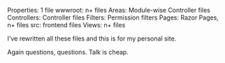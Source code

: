 Properties: 1 file
wwwroot: n+ files
Areas: Module-wise Controller files
Controllers: Controller files
Filters: Permission filters
Pages: Razor Pages, n+ files
src: frontend files
Views: n+ files

I've rewritten all these files and this is for my personal site.

Again questions, questions. Talk is cheap.
